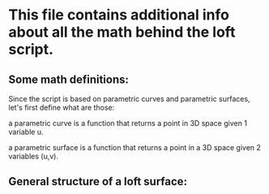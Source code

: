 # This file contains additional info about all the math behind the loft script.


## Some math definitions:

Since the script is based on parametric curves and parametric surfaces, let's first define what are those:

a parametric curve is a function that returns a point in 3D space given 1 variable u.

a parametric surface is a function that returns a point in a 3D space given 2 variables (u,v).

## General structure of a loft surface:


